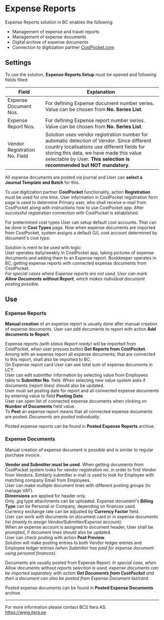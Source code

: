 # Expense Reports
Expense Reports solution in BC enables the following:

- Management of expense and travel reports
- Management of expense documents
- Digital archive of expense documents
- Connection to digitization partner <a href="https://costpocket.com/en" target="_blank">CostPocket.com</a>

## Settings
To use the solution, **Expense Reports Setup** must be opened and following fields filled:

|Field|Explanation|
|---|---| 
| Expense Document Nos. | For defining Expense document number series. Value can be chosen from **No. Series List**.|
| Expense Report Nos. | For defining Expense report number series. Value can be chosen from **No. Series List**.|
| Vendor Registration No. Field | Solution uses vendor registration number for automatic detection of Vendor. Since different country localisations use different fields for storing this data, we have made this value selectable by User. **This selection is recommended but NOT mandatory**.|

All expense documents are posted via journal and User can **select a Journal Template and Batch** for this. 

To use digitization partner **CostPocket** functionality, action **Registration** must be used for one time. User information in CostPocket registration form page is used to determine Primary user, who shall receive e-mail from CostPocket along with instructions how to use CostPocket app. After successful registration connection with CostPocket is established.  

For pretermined cost types User can setup default cost accounts. That can be done in **Cost Types** page. Now when expense documents are imported from CostPocket, system assigns a default G/L cost account determined by document's cost type.  

Solution is ment to be used with logic:  
User operates daily/weekly in CostPocket app, taking pictures of expense documents and adding them to an Expense report. Bookkeeper operates in BC, getting expense reports with connected expense documents from CostPocket.   
*For special cases where Expense reports are not used, User can mark **Allow Documents without Report**, which makes individual document posting possible.*

## Use
### Expense Reports

**Manual creation** of an expense report is usually done after manual creation of expense documents. User can add documents to report with action **Add documents to Report**.

Expense reports *(with status Report ready)* will be imported from CostPocket, when user presses button **Get Reports from CostPocket**.  Among with an expense report all expense documents, that are connected to this report, shall also be  imported to BC.  
On Expense report card User can see total sum of expense documents in LCY.  
User can edit submitter information by selecting value from Employees table to **Submitter No.** field. When selecting new value system asks if documents (report lines) should also be updated.  
User must set posting date for report and all connected expense documents by entering value to field **Posting Date**.  
User can open list of connected expense documents when clicking on **Number of Documents** field value.  
To **Post** an expense report means that all connected expense documents are posted. *Documents are posted individually.*  

Posted expense reports can be found in **Posted Expense Reports** archive.  

### Expense Documents

Manual creation of expense document is possible and is similar to regular purchase invoice.  

**Vendor and Submitter must be used**.  When getting documents from CostPocket system looks for vendor registration no. in order to find Vendor from Vendors. Similarly submitter e-mail is used to look for Employee with matching company Email from Employees.  
User can make multiple document lines with different posting groups (to manage VAT).    
**Dimensions** are applied for header only.  
Only .jpg type attachments can be uploaded.
Expense document's **Billing Type** can be Personal or Company, depending on finances used.  
Currency exchange rate can be adjusted by **Currency Factor** field.  
User can work with documents on document card or in expense documents list *(mainly to assign Vendor/Submitter/Expense account)*.  
When an expense account is assigned to document header, User shall be prompted, if document lines should also be updated.  
User can check posting with action **Post Preview**.  
Solution will make posting entries to both Vendor ledger entries and Employee ledger entries *(when Submitter has paid for expense document using personal finances).*  

Documents are usually posted from Expense Report. *In special case, when Allow documents without reports selection is used, expense documents can be imported separately with action **Get Documents from CostPocket** and then a document can also be posted from Expense Document list/card.*

Posted expense documents can be found in **Posted Expense Documents** archive.  

---

For more information please contact BCS Itera AS:  
https://www.itera.ee

